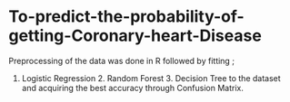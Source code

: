 # To-predict-the-probability-of-getting-Coronary-heart-Disease

Preprocessing of the data was done in R followed by fitting ;
1. Logistic Regression    2. Random Forest    3. Decision Tree to the dataset and acquiring the best accuracy through Confusion Matrix.
